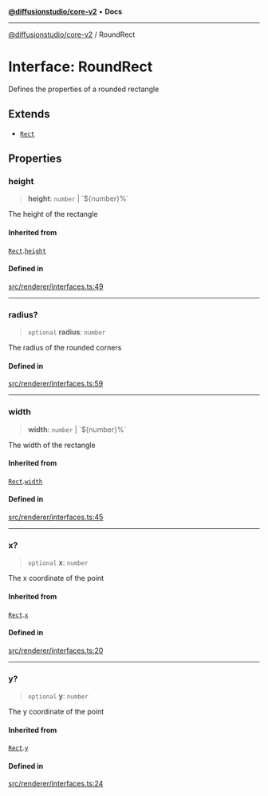 [**@diffusionstudio/core-v2**](../README.md) • **Docs**

***

[@diffusionstudio/core-v2](../globals.md) / RoundRect

# Interface: RoundRect

Defines the properties of a rounded rectangle

## Extends

- [`Rect`](Rect.md)

## Properties

### height

> **height**: `number` \| \`$\{number\}%\`

The height of the rectangle

#### Inherited from

[`Rect`](Rect.md).[`height`](Rect.md#height)

#### Defined in

[src/renderer/interfaces.ts:49](https://github.com/diffusionstudio/core-v2/blob/ce69ef92917fd6c7f2f6e872cf6c87954dee9b56/src/renderer/interfaces.ts#L49)

***

### radius?

> `optional` **radius**: `number`

The radius of the rounded corners

#### Defined in

[src/renderer/interfaces.ts:59](https://github.com/diffusionstudio/core-v2/blob/ce69ef92917fd6c7f2f6e872cf6c87954dee9b56/src/renderer/interfaces.ts#L59)

***

### width

> **width**: `number` \| \`$\{number\}%\`

The width of the rectangle

#### Inherited from

[`Rect`](Rect.md).[`width`](Rect.md#width)

#### Defined in

[src/renderer/interfaces.ts:45](https://github.com/diffusionstudio/core-v2/blob/ce69ef92917fd6c7f2f6e872cf6c87954dee9b56/src/renderer/interfaces.ts#L45)

***

### x?

> `optional` **x**: `number`

The x coordinate of the point

#### Inherited from

[`Rect`](Rect.md).[`x`](Rect.md#x)

#### Defined in

[src/renderer/interfaces.ts:20](https://github.com/diffusionstudio/core-v2/blob/ce69ef92917fd6c7f2f6e872cf6c87954dee9b56/src/renderer/interfaces.ts#L20)

***

### y?

> `optional` **y**: `number`

The y coordinate of the point

#### Inherited from

[`Rect`](Rect.md).[`y`](Rect.md#y)

#### Defined in

[src/renderer/interfaces.ts:24](https://github.com/diffusionstudio/core-v2/blob/ce69ef92917fd6c7f2f6e872cf6c87954dee9b56/src/renderer/interfaces.ts#L24)

